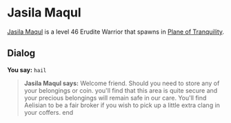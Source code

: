 # Jasila Maqul



[Jasila Maqul](/npc/203416) is a level 46 Erudite Warrior that spawns in [Plane of Tranquility](/zone/203).



## Dialog

**You say:** `hail`



>**Jasila Maqul says:** Welcome friend. Should you need to store any of your belongings or coin. you'll find that this area is quite secure and your precious belongings will remain safe in our care.  You'll find Aelisian to be a fair broker if you wish to pick up a little extra clang in your coffers.
end

